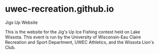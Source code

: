 # uwec-recreation.github.io
Jigs Up Website

This is the website for the Jig's Up Ice Fishing contest held on Lake Wissota.
This event is run by the University of Wisconsin-Eau Claire Recreation and Sport Department, UWEC Athletics, and the Wissota Lion's Club.
